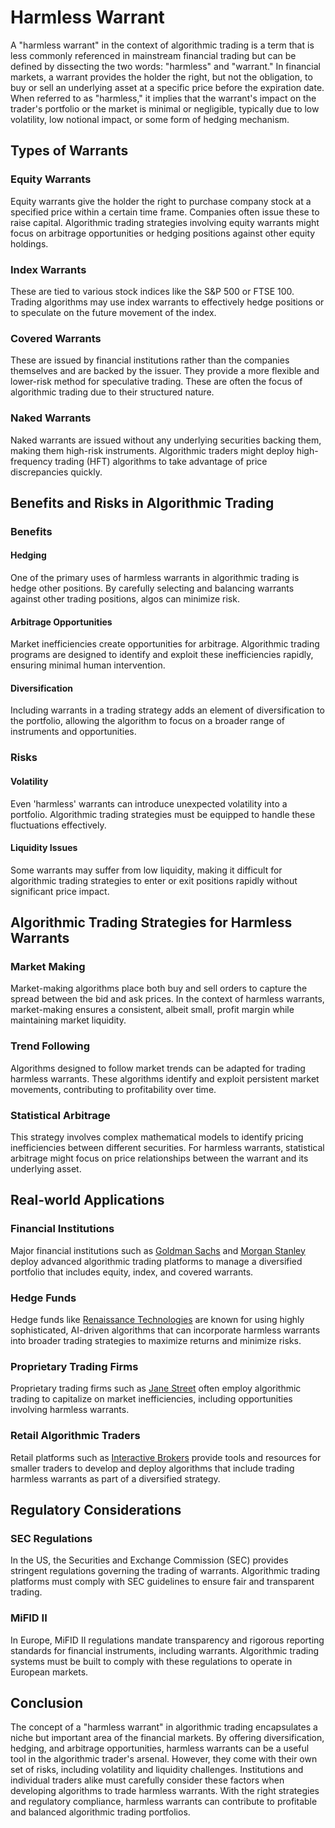 # Harmless Warrant

A "harmless warrant" in the context of algorithmic trading is a term that is less commonly referenced in mainstream financial trading but can be defined by dissecting the two words: "harmless" and "warrant." In financial markets, a warrant provides the holder the right, but not the obligation, to buy or sell an underlying asset at a specific price before the expiration date. When referred to as "harmless," it implies that the warrant's impact on the trader's portfolio or the market is minimal or negligible, typically due to low volatility, low notional impact, or some form of hedging mechanism.

## Types of Warrants

### Equity Warrants
Equity warrants give the holder the right to purchase company stock at a specified price within a certain time frame. Companies often issue these to raise capital. Algorithmic trading strategies involving equity warrants might focus on arbitrage opportunities or hedging positions against other equity holdings.

### Index Warrants
These are tied to various stock indices like the S&P 500 or FTSE 100. Trading algorithms may use index warrants to effectively hedge positions or to speculate on the future movement of the index.

### Covered Warrants
These are issued by financial institutions rather than the companies themselves and are backed by the issuer. They provide a more flexible and lower-risk method for speculative trading. These are often the focus of algorithmic trading due to their structured nature.

### Naked Warrants
Naked warrants are issued without any underlying securities backing them, making them high-risk instruments. Algorithmic traders might deploy high-frequency trading (HFT) algorithms to take advantage of price discrepancies quickly.

## Benefits and Risks in Algorithmic Trading

### Benefits

#### Hedging
One of the primary uses of harmless warrants in algorithmic trading is hedge other positions. By carefully selecting and balancing warrants against other trading positions, algos can minimize risk.

#### Arbitrage Opportunities
Market inefficiencies create opportunities for arbitrage. Algorithmic trading programs are designed to identify and exploit these inefficiencies rapidly, ensuring minimal human intervention.

#### Diversification
Including warrants in a trading strategy adds an element of diversification to the portfolio, allowing the algorithm to focus on a broader range of instruments and opportunities.

### Risks

#### Volatility
Even 'harmless' warrants can introduce unexpected volatility into a portfolio. Algorithmic trading strategies must be equipped to handle these fluctuations effectively.

#### Liquidity Issues
Some warrants may suffer from low liquidity, making it difficult for algorithmic trading strategies to enter or exit positions rapidly without significant price impact.

## Algorithmic Trading Strategies for Harmless Warrants

### Market Making
Market-making algorithms place both buy and sell orders to capture the spread between the bid and ask prices. In the context of harmless warrants, market-making ensures a consistent, albeit small, profit margin while maintaining market liquidity.

### Trend Following
Algorithms designed to follow market trends can be adapted for trading harmless warrants. These algorithms identify and exploit persistent market movements, contributing to profitability over time.

### Statistical Arbitrage
This strategy involves complex mathematical models to identify pricing inefficiencies between different securities. For harmless warrants, statistical arbitrage might focus on price relationships between the warrant and its underlying asset.

## Real-world Applications

### Financial Institutions
Major financial institutions such as [Goldman Sachs](https://www.goldmansachs.com/) and [Morgan Stanley](https://www.morganstanley.com/) deploy advanced algorithmic trading platforms to manage a diversified portfolio that includes equity, index, and covered warrants.

### Hedge Funds
Hedge funds like [Renaissance Technologies](https://www.rentec.com/home) are known for using highly sophisticated, AI-driven algorithms that can incorporate harmless warrants into broader trading strategies to maximize returns and minimize risks.

### Proprietary Trading Firms
Proprietary trading firms such as [Jane Street](https://www.janestreet.com/) often employ algorithmic trading to capitalize on market inefficiencies, including opportunities involving harmless warrants.

### Retail Algorithmic Traders
Retail platforms such as [Interactive Brokers](https://www.interactivebrokers.com) provide tools and resources for smaller traders to develop and deploy algorithms that include trading harmless warrants as part of a diversified strategy.

## Regulatory Considerations

### SEC Regulations
In the US, the Securities and Exchange Commission (SEC) provides stringent regulations governing the trading of warrants. Algorithmic trading platforms must comply with SEC guidelines to ensure fair and transparent trading.

### MiFID II
In Europe, MiFID II regulations mandate transparency and rigorous reporting standards for financial instruments, including warrants. Algorithmic trading systems must be built to comply with these regulations to operate in European markets.

## Conclusion

The concept of a "harmless warrant" in algorithmic trading encapsulates a niche but important area of the financial markets. By offering diversification, hedging, and arbitrage opportunities, harmless warrants can be a useful tool in the algorithmic trader's arsenal. However, they come with their own set of risks, including volatility and liquidity challenges. Institutions and individual traders alike must carefully consider these factors when developing algorithms to trade harmless warrants. With the right strategies and regulatory compliance, harmless warrants can contribute to profitable and balanced algorithmic trading portfolios.